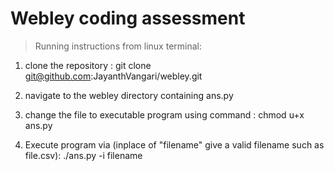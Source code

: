 # Webley coding assessment

> Running instructions from linux terminal:

1. clone the repository :
 git clone git@github.com:JayanthVangari/webley.git


2. navigate to the webley directory containing ans.py

3. change the file to executable program using command : chmod u+x ans.py

4. Execute program via (inplace of "filename" give a valid filename such as file.csv): 
    ./ans.py -i filename
